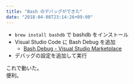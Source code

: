 ```yaml
---
title: "Bash のデバッグができた"
date: "2018-04-08T23:14:26+09:00"
---
```


- `brew install bashdb` で bashdb をインストール
- Visual Studio Code に Bash Debug を追加
    - [Bash Debug - Visual Studio Marketplace](https://marketplace.visualstudio.com/items?itemName=rogalmic.bash-debug)
- デバッグの設定を追加して実行

これで動いた。  
便利。
